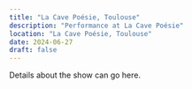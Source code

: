 ```yaml
---
title: "La Cave Poésie, Toulouse"
description: "Performance at La Cave Poésie"
location: "La Cave Poésie, Toulouse"
date: 2024-06-27
draft: false
---
```


Details about the show can go here.
